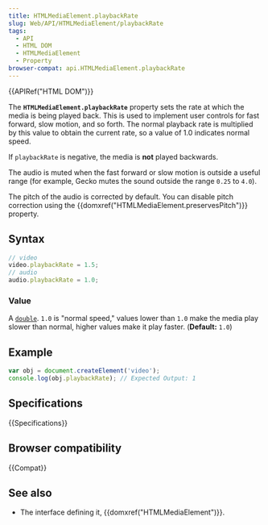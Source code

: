 ```yaml
---
title: HTMLMediaElement.playbackRate
slug: Web/API/HTMLMediaElement/playbackRate
tags:
  - API
  - HTML DOM
  - HTMLMediaElement
  - Property
browser-compat: api.HTMLMediaElement.playbackRate
---
```

{{APIRef("HTML DOM")}}

The **`HTMLMediaElement.playbackRate`** property sets the rate at which the media is being played back. This is used to implement user controls for fast forward, slow motion, and so forth. The normal playback rate is multiplied by this value to obtain the current rate, so a value of 1.0 indicates normal speed.

If `playbackRate` is negative, the media is **not** played backwards.

The audio is muted when the fast forward or slow motion is outside a useful range (for example, Gecko mutes the sound outside the range `0.25` to `4.0`).

The pitch of the audio is corrected by default. You can disable pitch correction using the {{domxref("HTMLMediaElement.preservesPitch")}} property.

## Syntax

```js
// video
video.playbackRate = 1.5;
// audio
audio.playbackRate = 1.0;
```

### Value

A [`double`](https://en.wikipedia.org/wiki/Double-precision_floating-point_format). `1.0` is "normal speed," values lower than `1.0` make the media play slower than normal, higher values make it play faster. (**Default:** `1.0`)

## Example

```js
var obj = document.createElement('video');
console.log(obj.playbackRate); // Expected Output: 1
```

## Specifications

{{Specifications}}

## Browser compatibility

{{Compat}}

## See also

- The interface defining it, {{domxref("HTMLMediaElement")}}.
